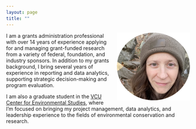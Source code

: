 ```yaml
---
layout: page
title: ""
---
```


<div style="float: right; margin-left: 15px;">
  <img src="/assets/IMG_2623.png" alt="Description of Image" width="200">
</div>

I am a grants administration professional with over 14 years of experience applying for and managing grant-funded research from a variety of federal, foundation, and industry sponsors.  In addition to my grants background, I bring several years of experience in reporting and data analytics, supporting strategic decision-making and program evaluation.

I am also a graduate student in the [VCU Center for Environmental Studies](https://ces.vcu.edu), where I’m focused on bringing my project management, data analytics, and leadership experience to the fields of environmental conservation and research.

